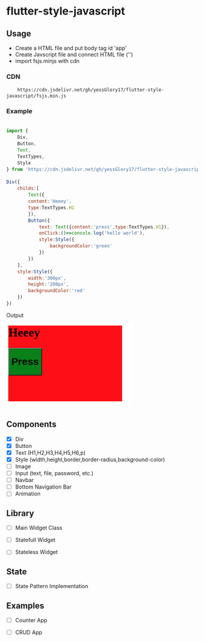 # flutter-style-javascript


## Usage

- Create a HTML file and put body tag id 'app'
- Create Javscript file and connect HTML file ('<script src="main.js" tpye="module"></script>')
- import fsjs.minjs with cdn
### CDN

``` 
    https://cdn.jsdelivr.net/gh/yessGlory17/flutter-style-javascript/fsjs.min.js
```

### Example

```js 

import {
    Div,
    Button,
    Text,
    TextTypes,
    Style
} from 'https://cdn.jsdelivr.net/gh/yessGlory17/flutter-style-javascript/fsjs.min.js';

Div({
    childs:[
        Text({
        content:'Heeey',
        type:TextTypes.H1
        }),
        Button({
            text: Text({content:'press',type:TextTypes.H1}),
            onClick:()=>console.log('hello world'),
            style:Style({
                backgroundColor:'green'
            })
        })
    ],
    style:Style({
        width:'300px',
        height:'200px',
        backgroundColor:'red'
    })
})

```

Output

![Example 1](/ss/ss1.png)

## Components

- [x] Div
- [x] Button
- [x] Text (H1,H2,H3,H4,H5,H6,p)
- [x] Style (width,height,border,border-radius,background-color)
- [ ] Image
- [ ] Input (text, file, password, etc.)
- [ ] Navbar
- [ ] Bottom Navigation Bar
- [ ] Animation

## Library
- [ ] Main Widget Class
- [ ] Statefull Widget
- [ ] Stateless Widget


## State
- [ ] State Pattern Implementation


## Examples
- [ ] Counter App
- [ ] CRUD App







